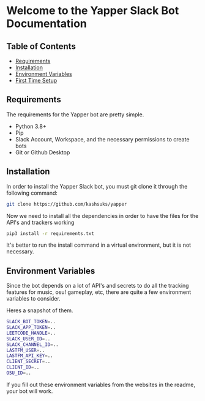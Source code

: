 # Welcome to the Yapper Slack Bot Documentation

## Table of Contents

- [Requirements](#requirements)
- [Installation](#installation)
- [Environment Variables](#environment-variables)
- [First Time Setup](#first-time-setup)

## Requirements

The requirements for the Yapper bot are pretty simple.

- Python 3.8+
- Pip
- Slack Account, Workspace, and the necessary permissions to create bots
- Git or Github Desktop

## Installation

In order to install the Yapper Slack bot, you must git clone it through the following command:

```bash
git clone https://github.com/kashsuks/yapper
```

Now we need to install all the dependencies in order to have the files for the API's and trackers working

```bash
pip3 install -r requirements.txt
```

It's better to run the install command in a virtual environment, but it is not necessary.

## Environment Variables

Since the bot depends on a lot of API's and secrets to do all the tracking features for music, osu! gameplay, etc, there are quite a few environment variables to consider.

Heres a snapshot of them.

```bash
SLACK_BOT_TOKEN=..
SLACK_APP_TOKEN=..
LEETCODE_HANDLE=..
SLACK_USER_ID=..
SLACK_CHANNEL_ID=..
LASTFM_USER=..
LASTFM_API_KEY=..
CLIENT_SECRET=..
CLIENT_ID=..
OSU_ID=..
```

If you fill out these environment variables from the websites in the readme, your bot will work.